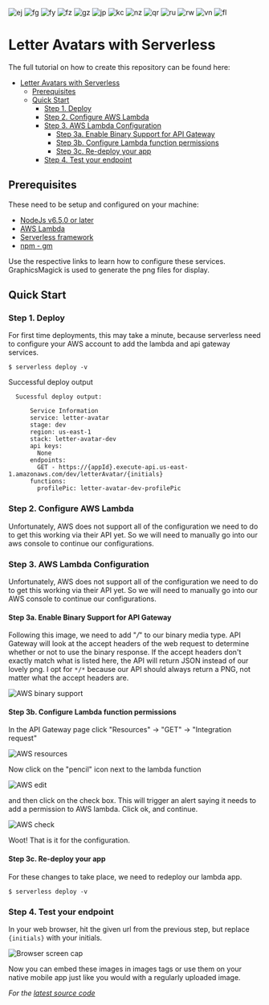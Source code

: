 ![ej](https://www.kcoleman.me/images/avatar_images/ej.png)
![fg](https://www.kcoleman.me/images/avatar_images/fg.png)
![fy](https://www.kcoleman.me/images/avatar_images/fy.png)
![fz](https://www.kcoleman.me/images/avatar_images/fz.png)
![gz](https://www.kcoleman.me/images/avatar_images/gz.png)
![jp](https://www.kcoleman.me/images/avatar_images/jp.png)
![kc](https://www.kcoleman.me/images/avatar_images/kc.png)
![nz](https://www.kcoleman.me/images/avatar_images/nz.png)
![qr](https://www.kcoleman.me/images/avatar_images/qr.png)
![ru](https://www.kcoleman.me/images/avatar_images/ru.png)
![rw](https://www.kcoleman.me/images/avatar_images/rw.png)
![vn](https://www.kcoleman.me/images/avatar_images/vn.png)
![fl](https://www.kcoleman.me/images/avatar_images/fl.png)

# Letter Avatars with Serverless

The full tutorial on how to create this repository can be found here: 

<!-- TOC -->

- [Letter Avatars with Serverless](#letter-avatars-with-serverless)
  - [Prerequisites](#prerequisites)
  - [Quick Start](#quick-start)
    - [Step 1. Deploy](#step-1-deploy)
    - [Step 2. Configure AWS Lambda](#step-2-configure-aws-lambda)
    - [Step 3. AWS Lambda Configuration](#step-3-aws-lambda-configuration)
      - [Step 3a. Enable Binary Support for API Gateway](#step-3a-enable-binary-support-for-api-gateway)
      - [Step 3b. Configure Lambda function permissions](#step-3b-configure-lambda-function-permissions)
      - [Step 3c. Re-deploy your app](#step-3c-re-deploy-your-app)
    - [Step 4. Test your endpoint](#step-4-test-your-endpoint)

<!-- /TOC -->

## Prerequisites

These need to be setup and configured on your machine:

 - [NodeJs v6.5.0 or later](https://nodejs.org/en/)
 - [AWS Lambda](https://aws.amazon.com/lambda/)
 - [Serverless framework](https://serverless.com/framework/docs/providers/aws/guide/quick-start/)
 - [npm - gm](https://www.npmjs.com/package/gm)

Use the respective links to learn how to configure these services.  GraphicsMagick is used to generate the png files for display.

## Quick Start
### Step 1. Deploy
For first time deployments, this may take a minute, because serverless need to configure your AWS account to add the lambda and api gateway services.

`$ serverless deploy -v`

Successful deploy output

```
  Sucessful deploy output:

      Service Information
      service: letter-avatar
      stage: dev
      region: us-east-1
      stack: letter-avatar-dev
      api keys:
        None
      endpoints:
        GET - https://{appId}.execute-api.us-east-1.amazonaws.com/dev/letterAvatar/{initials}
      functions:
        profilePic: letter-avatar-dev-profilePic
```

### Step 2. Configure AWS Lambda
Unfortunately, AWS does not support all of the configuration we need to do to get this working via their API yet.  So we will need to manually go into our aws console to continue our configurations.


### Step 3. AWS Lambda Configuration
Unfortunately, AWS does not support all of the configuration we need to do to get this working via their API yet.  So we will need to manually go into our AWS console to continue our configurations.

#### Step 3a. Enable Binary Support for API Gateway
Following this image, we need to add "*/*" to our binary media type.  API Gateway will look at the accept headers of the web request to determine whether or not to use the binary response.  If the accept headers don't exactly match what is listed here, the API will return JSON instead of our lovely png.  I opt for `*/*` because our API should always return a PNG, not matter what the accept headers are.

![AWS binary support](https://www.kcoleman.me/images/avatar_images/binary_support.png)

#### Step 3b. Configure Lambda function permissions
In the API Gateway page click "Resources" -> "GET" -> "Integration request"

![AWS resources](https://www.kcoleman.me/images/avatar_images/aws_resources.png)

Now click on the "pencil" icon next to the lambda function

![AWS edit](https://www.kcoleman.me/images/avatar_images/aws_edit.png)

and then click on the check box.  This will trigger an alert saying it needs to add a permission to AWS lambda.  Click ok, and continue.

![AWS check](https://www.kcoleman.me/images/avatar_images/aws_check.png)

Woot! That is it for the configuration.

#### Step 3c. Re-deploy your app
For these changes to take place, we need to redeploy our lambda app.

`$ serverless deploy -v`

### Step 4. Test your endpoint

In your web browser, hit the given url from the previous step, but replace `{initials}` with your initials.

![Browser screen cap](https://www.kcoleman.me/images/avatar_images/browser.png)

Now you can embed these images in images tags or use them on your native mobile app just like you would with a regularly uploaded image.

_For the [latest source code](https://github.com/kevincolemaninc/letter-avatar-serverless)_
